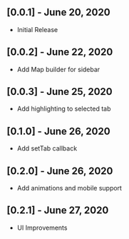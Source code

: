 ## [0.0.1] - June 20, 2020

- Initial Release

## [0.0.2] - June 22, 2020

- Add Map builder for sidebar

## [0.0.3] - June 25, 2020

- Add highlighting to selected tab

## [0.1.0] - June 26, 2020

- Add setTab callback

## [0.2.0] - June 26, 2020

- Add animations and mobile support

## [0.2.1] - June 27, 2020

- UI Improvements
